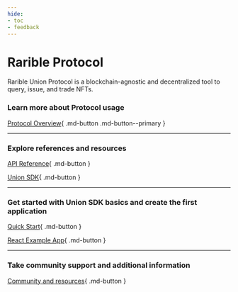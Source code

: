 ```yaml
---
hide:
- toc
- feedback
---
```


# Rarible Protocol

Rarible Union Protocol is a blockchain-agnostic and decentralized tool to query, issue, and trade NFTs.

### Learn more about Protocol usage

[Protocol Overview](overview/union.md){ .md-button .md-button--primary }

***

### Explore references and resources

[API Reference](api-reference.md){ .md-button }

[Union SDK](union-sdk.md){ .md-button }

***

### Get started with Union SDK basics and create the first application

[Quick Start](getting-started/quick-start.md){ .md-button }

[React Example App](https://github.com/rarible/example){ .md-button }

***

### Take community support and additional information

[Community and resources](getting-started/community.md){ .md-button }
